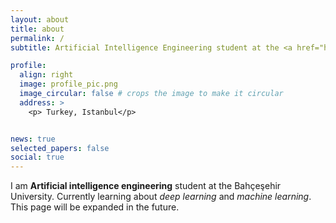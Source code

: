 ```yaml
---
layout: about
title: about
permalink: /
subtitle: Artificial Intelligence Engineering student at the <a href="https://bau.edu.tr/">Bahçeşehir University</a>

profile:
  align: right
  image: profile_pic.png
  image_circular: false # crops the image to make it circular
  address: >
    <p> Turkey, Istanbul</p>


news: true  
selected_papers: false 
social: true  
---
```


I am **Artificial intelligence engineering** student at the Bahçeşehir University. Currently learning about *deep learning* and *machine learning*. This page will be expanded in the future.
